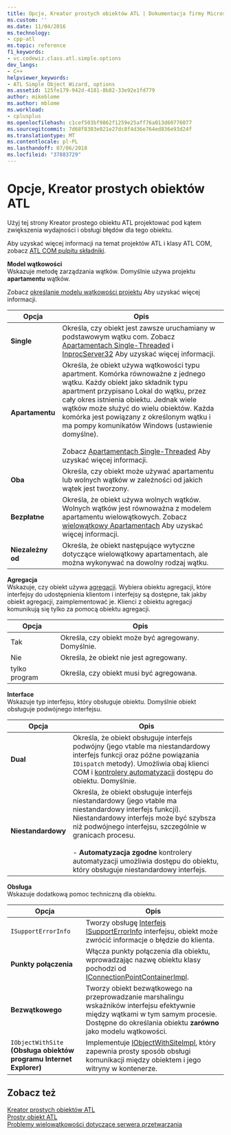 ```yaml
---
title: Opcje, Kreator prostych obiektów ATL | Dokumentacja firmy Microsoft
ms.custom: ''
ms.date: 11/04/2016
ms.technology:
- cpp-atl
ms.topic: reference
f1_keywords:
- vc.codewiz.class.atl.simple.options
dev_langs:
- C++
helpviewer_keywords:
- ATL Simple Object Wizard, options
ms.assetid: 125fe179-942d-4181-8b82-33e92e1fd779
author: mikeblome
ms.author: mblome
ms.workload:
- cplusplus
ms.openlocfilehash: c1cef503bf9862f1259e25aff76a013d60776077
ms.sourcegitcommit: 7d68f8303e021e27dc8f4d36e764ed836e93d24f
ms.translationtype: MT
ms.contentlocale: pl-PL
ms.lasthandoff: 07/06/2018
ms.locfileid: "37883729"
---
```

# <a name="options-atl-simple-object-wizard"></a>Opcje, Kreator prostych obiektów ATL
Użyj tej strony Kreator prostego obiektu ATL projektować pod kątem zwiększenia wydajności i obsługi błędów dla tego obiektu.  
  
 Aby uzyskać więcej informacji na temat projektów ATL i klasy ATL COM, zobacz [ATL COM pulpitu składniki](../../atl/atl-com-desktop-components.md).  
  
 **Model wątkowości**  
 Wskazuje metodę zarządzania wątków. Domyślnie używa projektu **apartamentu** wątków.  
  
 Zobacz [określanie modelu wątkowości projektu](../../atl/specifying-the-threading-model-for-a-project-atl.md) Aby uzyskać więcej informacji.  
  
|Opcja|Opis|  
|------------|-----------------|  
|**Single**|Określa, czy obiekt jest zawsze uruchamiany w podstawowym wątku com. Zobacz [Apartamentach Single-Threaded](http://msdn.microsoft.com/library/windows/desktop/ms680112) i [InprocServer32](http://msdn.microsoft.com/library/windows/desktop/ms682390) Aby uzyskać więcej informacji.|  
|**Apartamentu**|Określa, że obiekt używa wątkowości typu apartment. Komórka równoważne z jednego wątku. Każdy obiekt jako składnik typu apartment przypisano Lokal do wątku, przez cały okres istnienia obiektu. Jednak wiele wątków może służyć do wielu obiektów. Każda komórka jest powiązany z określonym wątku i ma pompy komunikatów Windows (ustawienie domyślne).<br /><br /> Zobacz [Apartamentach Single-Threaded](http://msdn.microsoft.com/library/windows/desktop/ms680112) Aby uzyskać więcej informacji.|  
|**Oba**|Określa, czy obiekt może używać apartamentu lub wolnych wątków w zależności od jakich wątek jest tworzony.|  
|**Bezpłatne**|Określa, że obiekt używa wolnych wątków. Wolnych wątków jest równoważna z modelem apartamentu wielowątkowych. Zobacz [wielowątkowy Apartamentach](http://msdn.microsoft.com/library/windows/desktop/ms693421) Aby uzyskać więcej informacji.|  
|**Niezależny od**|Określa, że obiekt następujące wytyczne dotyczące wielowątkowy apartamentach, ale można wykonywać na dowolny rodzaj wątku.|  
  
 **Agregacja**  
 Wskazuje, czy obiekt używa [agregacji](http://msdn.microsoft.com/library/windows/desktop/ms686558). Wybiera obiektu agregacji, które interfejsy do udostępnienia klientom i interfejsy są dostępne, tak jakby obiekt agregacji, zaimplementować je. Klienci z obiektu agregacji komunikują się tylko za pomocą obiektu agregacji.  
  
|Opcja|Opis|  
|------------|-----------------|  
|Tak|Określa, czy obiekt może być agregowany. Domyślnie.|  
|Nie|Określa, że obiekt nie jest agregowany.|  
|tylko program|Określa, czy obiekt musi być agregowana.|  
  
 **Interface**  
 Wskazuje typ interfejsu, który obsługuje obiektu. Domyślnie obiekt obsługuje podwójnego interfejsu.  
  
|Opcja|Opis|  
|------------|-----------------|  
|**Dual**|Określa, że obiekt obsługuje interfejs podwójny (jego vtable ma niestandardowy interfejs funkcji oraz późne powiązania `IDispatch` metody). Umożliwia obaj klienci COM i [kontrolery automatyzacji](../../mfc/automation-clients.md) dostępu do obiektu. Domyślnie.|  
|**Niestandardowy**|Określa, że obiekt obsługuje interfejs niestandardowy (jego vtable ma niestandardowy interfejs funkcji). Niestandardowy interfejs może być szybsza niż podwójnego interfejsu, szczególnie w granicach procesu.<br /><br /> -   **Automatyzacja zgodne** kontrolery automatyzacji umożliwia dostępu do obiektu, który obsługuje niestandardowy interfejs.|  
  
 **Obsługa**  
 Wskazuje dodatkową pomoc techniczną dla obiektu.  
  
|Opcja|Opis|  
|------------|-----------------|  
|`ISupportErrorInfo`|Tworzy obsługę [Interfejs ISupportErrorInfo](../../atl/reference/isupporterrorinfoimpl-class.md) interfejsu, obiekt może zwrócić informacje o błędzie do klienta.|  
|**Punkty połączenia**|Włącza punkty połączenia dla obiektu, wprowadzając nazwę obiektu klasy pochodzi od [IConnectionPointContainerImpl](../../atl/reference/iconnectionpointcontainerimpl-class.md).|  
|**Bezwątkowego**|Tworzy obiekt bezwątkowego na przeprowadzanie marshalingu wskaźników interfejsu efektywnie między wątkami w tym samym procesie. Dostępne do określania obiektu **zarówno** jako modelu wątkowości.|  
|`IObjectWithSite` **(Obsługa obiektów programu Internet Explorer)**|Implementuje [IObjectWithSiteImpl](../../atl/reference/iobjectwithsiteimpl-class.md), który zapewnia prosty sposób obsługi komunikacji między obiektem i jego witryny w kontenerze.|  
  
## <a name="see-also"></a>Zobacz też  
 [Kreator prostych obiektów ATL](../../atl/reference/atl-simple-object-wizard.md)   
 [Prosty obiekt ATL](../../atl/reference/adding-an-atl-simple-object.md)   
 [Problemy wielowątkowości dotyczące serwera przetwarzania](http://msdn.microsoft.com/library/windows/desktop/ms687205)

